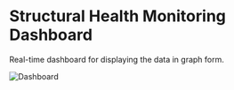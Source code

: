 # Structural Health Monitoring Dashboard
Real-time dashboard for displaying the data in graph form.

![Dashboard](https://user-images.githubusercontent.com/41317252/129534296-e039cafb-cbd1-4992-974b-a0c6471f8656.png)
